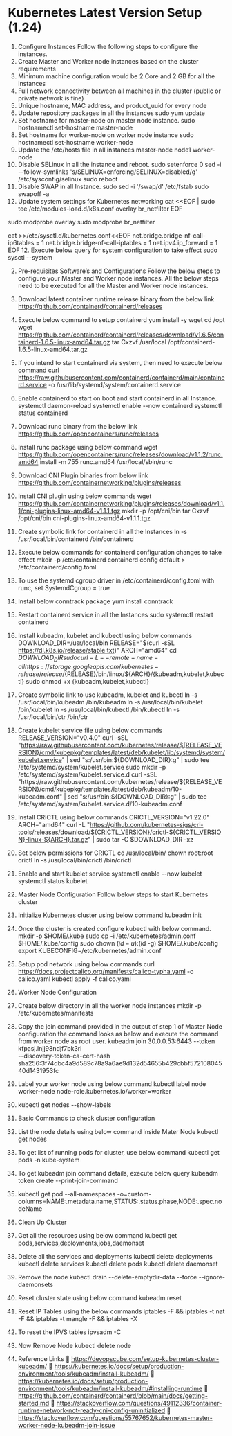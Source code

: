 # Kubernetes Latest Version Setup (1.24)
1.	Configure Instances
Follow the following steps to configure the instances.
1.	Create Master and Worker node instances based on the cluster requirements
2.	Minimum machine configuration would be 2 Core and 2 GB for all the instances
3.	Full network connectivity between all machines in the cluster (public or private network is fine)
4.	Unique hostname, MAC address, and product_uuid for every node
5.	Update repository packages in all the instances
sudo yum update
6.	Set hostname for master-node on master node instance.
sudo hostnamectl set-hostname master-node
7.	Set hostname for worker-node on worker node instance
sudo hostnamectl set-hostname worker-node
8.	Update the /etc/hosts file in all instances
<master-node-ip> master-node
<worker-node-ip> node1 worker-node
9.	Disable SELinux in all the instance and reboot.
sudo setenforce 0
sed -i --follow-symlinks 's/SELINUX=enforcing/SELINUX=disabled/g' /etc/sysconfig/selinux
sudo reboot
10.	Disable SWAP in all Instance.
sudo sed -i '/swap/d' /etc/fstab
sudo swapoff -a
11.	Update system settings for Kubernetes networking
cat <<EOF | sudo tee /etc/modules-load.d/k8s.conf
overlay
br_netfilter
EOF

sudo modprobe overlay
sudo modprobe br_netfilter

cat >>/etc/sysctl.d/kubernetes.conf<<EOF
net.bridge.bridge-nf-call-ip6tables = 1
net.bridge.bridge-nf-call-iptables = 1
net.ipv4.ip_forward = 1
EOF
12.	Execute below query for system configuration to take effect
sudo sysctl --system





2.	Pre-requisites Software’s and Configurations
Follow the below steps to configure your Master and Worker node instances. All the below steps need to be executed for all the Master and Worker node instances. 
1.	Download latest container runtime release binary from the below link
https://github.com/containerd/containerd/releases
2.	Execute below command to setup containerd
yum install -y wget
cd /opt
wget https://github.com/containerd/containerd/releases/download/v1.6.5/containerd-1.6.5-linux-amd64.tar.gz
tar Cxzvf /usr/local /opt/containerd-1.6.5-linux-amd64.tar.gz
3.	If you intend to start containerd via system, then need to execute below command
curl https://raw.githubusercontent.com/containerd/containerd/main/containerd.service -o /usr/lib/systemd/system/containerd.service

4.	Enable containerd to start on boot and start containerd in all Instance.
systemctl daemon-reload
systemctl enable --now containerd
systemctl status containerd
5.	Download runc binary from the below link
https://github.com/opencontainers/runc/releases

6.	Install runc package using below command
wget https://github.com/opencontainers/runc/releases/download/v1.1.2/runc.amd64
install -m 755 runc.amd64 /usr/local/sbin/runc
7.	Download CNI Plugin binaries from below link
https://github.com/containernetworking/plugins/releases
8.	Install CNI plugin using below commands
wget https://github.com/containernetworking/plugins/releases/download/v1.1.1/cni-plugins-linux-amd64-v1.1.1.tgz
mkdir -p /opt/cni/bin
tar Cxzvf /opt/cni/bin cni-plugins-linux-amd64-v1.1.1.tgz
9.	Create symbolic link for containerd in all the Instances
ln -s /usr/local/bin/containerd /bin/containerd
10.	Execute below commands for containerd configuration changes to take effect
mkdir -p /etc/containerd
containerd config default > /etc/containerd/config.toml
11.	To use the systemd cgroup driver in /etc/containerd/config.toml with runc, set
SystemdCgroup = true
12.	Install below conntrack package
yum install conntrack
13.	Restart containerd service in all the Instances
sudo systemctl restart containerd

14.	Install kubeadm, kubelet and kubectl using below commands
DOWNLOAD_DIR=/usr/local/bin
RELEASE="$(curl -sSL https://dl.k8s.io/release/stable.txt)"
ARCH="amd64"
cd $DOWNLOAD_DIR
sudo curl -L --remote-name-all https://storage.googleapis.com/kubernetes-release/release/${RELEASE}/bin/linux/${ARCH}/{kubeadm,kubelet,kubectl}
sudo chmod +x {kubeadm,kubelet,kubectl}
15.	Create symbolic link to use kubeadm, kubelet and kubectl
ln -s /usr/local/bin/kubeadm /bin/kubeadm
ln -s /usr/local/bin/kubelet /bin/kubelet
ln -s /usr/local/bin/kubectl /bin/kubectl
ln -s /usr/local/bin/ctr /bin/ctr
16.	Create kubelet service file using below commands
RELEASE_VERSION="v0.4.0"
curl -sSL "https://raw.githubusercontent.com/kubernetes/release/${RELEASE_VERSION}/cmd/kubepkg/templates/latest/deb/kubelet/lib/systemd/system/kubelet.service" | sed "s:/usr/bin:${DOWNLOAD_DIR}:g" | sudo tee /etc/systemd/system/kubelet.service
sudo mkdir -p /etc/systemd/system/kubelet.service.d
curl -sSL "https://raw.githubusercontent.com/kubernetes/release/${RELEASE_VERSION}/cmd/kubepkg/templates/latest/deb/kubeadm/10-kubeadm.conf" | sed "s:/usr/bin:${DOWNLOAD_DIR}:g" | sudo tee /etc/systemd/system/kubelet.service.d/10-kubeadm.conf
17.	Install CRICTL using below commands
CRICTL_VERSION="v1.22.0"
ARCH="amd64"
curl -L "https://github.com/kubernetes-sigs/cri-tools/releases/download/${CRICTL_VERSION}/crictl-${CRICTL_VERSION}-linux-${ARCH}.tar.gz" | sudo tar -C $DOWNLOAD_DIR -xz
18.	Set below permissions for CRICTL 
cd /usr/local/bin/
chown root:root crictl
ln -s /usr/local/bin/crictl /bin/crictl

19.	Enable and start kubelet service
systemctl enable --now kubelet
systemctl status kubelet

3.	Master Node Configuration
Follow below steps to start Kubernetes cluster
1.	Initialize Kubernetes cluster using below command
kubeadm init
2.	Once the cluster is created configure kubectl with below command.
mkdir -p $HOME/.kube
sudo cp -i /etc/kubernetes/admin.conf $HOME/.kube/config
sudo chown $(id -u):$(id -g) $HOME/.kube/config
  export KUBECONFIG=/etc/kubernetes/admin.conf
3.	Setup pod network using below commands
curl https://docs.projectcalico.org/manifests/calico-typha.yaml -o calico.yaml
kubectl apply -f calico.yaml

4.	Worker Node Configuration
1.	Create below directory in all the worker node instances
mkdir -p /etc/kubernetes/manifests
2.	Copy the join command provided in the output of step 1 of Master Node configuration the command looks as below and execute the command from worker node as root user.
kubeadm join 30.0.0.53:6443 --token kfpasj.lnjj98ndjf7bk3rl \
        --discovery-token-ca-cert-hash sha256:3f74dbc4a9d589c78a9a6ae9d132d54655b429cbbf57210804540d1431953fc
3.	Label your worker node using below command
kubectl label node worker-node node-role.kubernetes.io/worker=worker
5.	kubectl get nodes --show-labels
6.	Basic Commands to check cluster configuration
1.	List the node details using below command inside Mater Node
kubectl get nodes
2.	To get list of running pods for cluster, use below command
 kubectl get pods -n kube-system
3.	To get kubeadm join command details, execute below query
kubeadm token create --print-join-command
4.	kubectl get pod --all-namespaces -o=custom-columns=NAME:.metadata.name,STATUS:.status.phase,NODE:.spec.nodeName
7.	Clean Up Cluster 
1.	Get all the resources using below command
kubectl get pods,services,deployments,jobs,daemonset
2.	Delete all the services and deployments
kubectl delete deployments <deployment>
kubectl delete services <services>
kubectl delete pods <pods>
kubectl delete daemonset <daemonset>
3.	Remove the node
kubectl drain <node name> --delete-emptydir-data --force --ignore-daemonsets
4.	Reset cluster state using below command
kubeadm reset
5.	Reset IP Tables using the below commands
iptables -F && iptables -t nat -F && iptables -t mangle -F && iptables -X
6.	To reset the IPVS tables
ipvsadm -C
7.	Now Remove Node
kubectl delete node <node name>

8.	Reference Links 
	https://devopscube.com/setup-kubernetes-cluster-kubeadm/
	https://kubernetes.io/docs/setup/production-environment/tools/kubeadm/install-kubeadm/
	https://kubernetes.io/docs/setup/production-environment/tools/kubeadm/install-kubeadm/#installing-runtime
	https://github.com/containerd/containerd/blob/main/docs/getting-started.md
	https://stackoverflow.com/questions/49112336/container-runtime-network-not-ready-cni-config-uninitialized
	https://stackoverflow.com/questions/55767652/kubernetes-master-worker-node-kubeadm-join-issue




